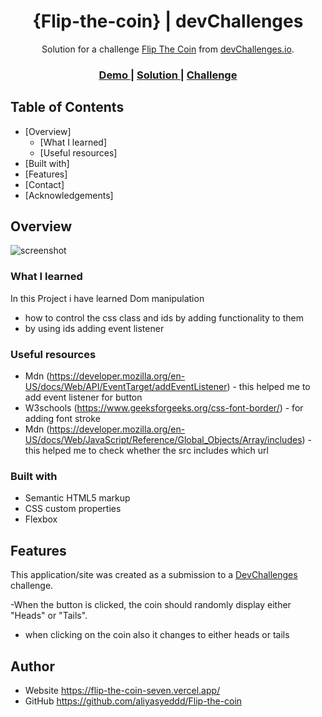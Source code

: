 <!-- Please update value in the {}  -->

<h1 align="center">{Flip-the-coin} | devChallenges</h1>

<div align="center">
   Solution for a challenge <a href="https://devchallenges.io/challenge/flip-the-coin" target="_blank">Flip The Coin</a> from <a href="http://devchallenges.io" target="_blank">devChallenges.io</a>.
</div>

<div align="center">
  <h3>
    <a href="https://flip-the-coin-seven.vercel.app/">
      Demo
    </a>
    <span> | </span>
    <a href="https://github.com/aliyasyeddd/Flip-the-coin">
      Solution
    </a>
    <span> | </span>
    <a href="https://devchallenges.io/challenge/flip-the-coin">
      Challenge
    </a>
  </h3>
</div>

<!-- TABLE OF CONTENTS -->

## Table of Contents

- [Overview]
  - [What I learned]
  - [Useful resources]
- [Built with]
- [Features]
- [Contact]
- [Acknowledgements]

<!-- OVERVIEW -->

## Overview

![screenshot](https://user-images.githubusercontent.com/16707738/92399059-5716eb00-f132-11ea-8b14-bcacdc8ec97b.png)


### What I learned
In this Project i have learned Dom manipulation
- how to control the css class and ids by adding functionality to them
- by using ids adding event listener

### Useful resources
 
 - Mdn  (https://developer.mozilla.org/en-US/docs/Web/API/EventTarget/addEventListener) - this helped me to add event listener for button 
 - W3schools (https://www.geeksforgeeks.org/css-font-border/) - for adding font stroke
 - Mdn (https://developer.mozilla.org/en-US/docs/Web/JavaScript/Reference/Global_Objects/Array/includes) - this helped me to check whether the src includes which url


### Built with

<!-- This section should list any major frameworks that you built your project using. Here are a few examples.-->

- Semantic HTML5 markup
- CSS custom properties
- Flexbox


## Features

<!-- List the features of your application or follow the template. Don't share the figma file here :) -->

This application/site was created as a submission to a [DevChallenges](https://devchallenges.io/challenges-dashboard) challenge.

-When the button is clicked, the coin should randomly display either "Heads" or "Tails".
- when clicking on the coin also it changes to either heads or tails



## Author

- Website https://flip-the-coin-seven.vercel.app/
- GitHub https://github.com/aliyasyeddd/Flip-the-coin

